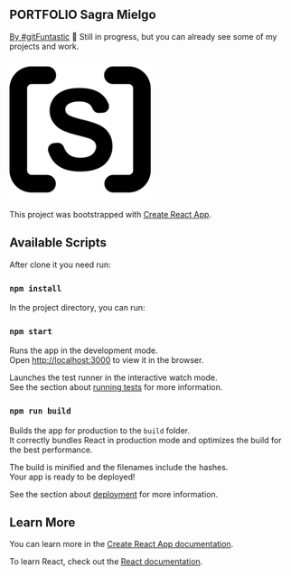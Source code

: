 ## PORTFOLIO Sagra Mielgo

[By #gitFuntastic](https://github.com/Sagramielgo)
🚧 Still in progress, but you can already see some of my projects and work.

<img src="./src/images/s-icon.png" alt="S Icon" height="250" width="250"/>

This project was bootstrapped with [Create React App](https://github.com/facebook/create-react-app).

## Available Scripts

After clone it you need run:

### `npm install`

In the project directory, you can run:

### `npm start`

Runs the app in the development mode.\
Open [http://localhost:3000](http://localhost:3000) to view it in the browser.

Launches the test runner in the interactive watch mode.\
See the section about [running tests](https://facebook.github.io/create-react-app/docs/running-tests) for more information.

### `npm run build`

Builds the app for production to the `build` folder.\
It correctly bundles React in production mode and optimizes the build for the best performance.

The build is minified and the filenames include the hashes.\
Your app is ready to be deployed!

See the section about [deployment](https://facebook.github.io/create-react-app/docs/deployment) for more information.

## Learn More

You can learn more in the [Create React App documentation](https://facebook.github.io/create-react-app/docs/getting-started).

To learn React, check out the [React documentation](https://reactjs.org/).
